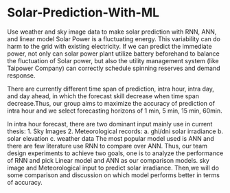 # Solar-Prediction-With-ML
Use weather and sky image data to make solar prediction with RNN, ANN, and linear model
Solar Power is a fluctuating energy. This variability can do harm to the grid with existing electricity. If we can predict the immediate power, not only can solar power plant utilize battery beforehand to balance the fluctuation of Solar power, but also the utility management system (like ​Taipower Company​) can correctly schedule spinning reserves and demand response. 
 
There are currently different time span of prediction, intra hour, intra day, and day ahead, in which the forecast skill decrease when time span decrease.Thus, our group aims to maximize the accuracy of prediction of intra hour and we select forecasting horizons of 1 min, 5 min, 15 min, 60min.  
 
In intra hour forecast, there are two dominant input mainly use in current thesis: 1. Sky Images  2. Meteorological records: a. ghi/dni solar irradiance b. solar elevation  c. weather data The most popular model used is ANN and there are few literature use RNN to compare over ANN. Thus, our team design experiments to achieve two goals, one is to analyze the performance of RNN and pick Linear model and ANN as our comparison models. sky image and Meteorological input to predict solar irradiance. Then,we will do some comparison and discussion on which model performs better in terms of accuracy. 
